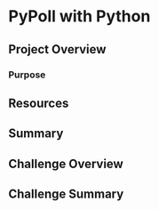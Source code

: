 # PyPoll with Python

## Project Overview

### Purpose

## Resources

## Summary

## Challenge Overview

## Challenge Summary
